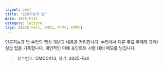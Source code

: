 ```yaml
---
layout: post
title: "인공지능과 법"
date: 2025-Fall
category: lecture
tags: [2025-Fall, CMCC, 4학년, 정채연]
---
```

인공지능과 법 수업의 핵심 개념과 내용을 정리합니다.
수업에서 다룬 주요 주제와 과제/실습 팁을 기록합니다.
개인적인 이해 포인트와 시험 대비 메모를 남깁니다.

> 학수번호: **CMCC413**, 학기: **2025-Fall**
